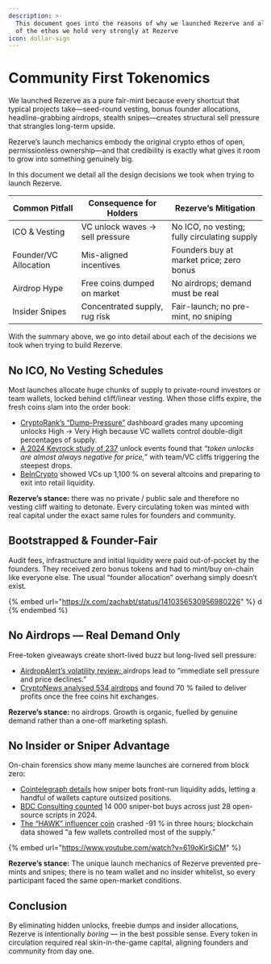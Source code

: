 ```yaml
---
description: >-
  This document goes into the reasons of why we launched Rezerve and also some
  of the ethos we hold very strongly at Rezerve
icon: dollar-sign
---
```


# Community First Tokenomics

We launched Rezerve as a pure fair-mint because every shortcut that typical projects take—seed-round vesting, bonus founder allocations, headline-grabbing airdrops, stealth snipes—creates structural sell pressure that strangles long-term upside.&#x20;

Rezerve’s launch mechanics embody the original crypto ethos of open, permissionless ownership—and that credibility is exactly what gives it room to grow into something genuinely big.

In this document we detail all the design decisions we took when trying to launch Rezerve.

| Common Pitfall        | Consequence for Holders         | Rezerve’s Mitigation                         |
| --------------------- | ------------------------------- | -------------------------------------------- |
| ICO & Vesting         | VC unlock waves → sell pressure | No ICO, no vesting; fully circulating supply |
| Founder/VC Allocation | Mis-aligned incentives          | Founders buy at market price; zero bonus     |
| Airdrop Hype          | Free coins dumped on market     | No airdrops; demand must be real             |
| Insider Snipes        | Concentrated supply, rug risk   | Fair-launch; no pre-mint, no sniping         |

With the summary above, we go into detail about each of the decisions we took when trying to build Rezerve.

## No ICO, No Vesting Schedules

Most launches allocate huge chunks of supply to private-round investors or team wallets, locked behind cliff/linear vesting. When those cliffs expire, the fresh coins slam into the order book:

* [CryptoRank’s “Dump-Pressure”](https://cryptorank.io/token-unlock/pressure?utm_source=chatgpt.com) dashboard grades many upcoming unlocks High → Very High because VC wallets control double-digit percentages of supply.&#x20;
* [A 2024 Keyrock study of 237](https://crypto.news/token-unlocks-almost-always-negative-for-price-keyrocks-study-reveals/?utm_source=chatgpt.com) unlock events found that _“token unlocks are almost always negative for price,”_ with team/VC cliffs triggering the steepest drops.&#x20;
* [BeInCrypto](https://beincrypto.com/vcs-may-dump-these-altcoins/?utm_source=chatgpt.com) showed VCs up 1,100 % on several altcoins and preparing to exit into retail liquidity.&#x20;

**Rezerve’s stance:** there was no private / public sale and therefore no vesting cliff waiting to detonate. Every circulating token was minted with real capital under the exact same rules for founders and community.

## Bootstrapped & Founder-Fair

Audit fees, infrastructure and initial liquidity were paid out-of-pocket by the founders. They received zero bonus tokens and had to mint/buy on-chain like everyone else. The usual “founder allocation” overhang simply doesn’t exist.

{% embed url="https://x.com/zachxbt/status/1410356530956980226" %}
d
{% endembed %}

## No Airdrops — Real Demand Only

Free-token giveaways create short-lived buzz but long-lived sell pressure:

* [AirdropAlert’s volatility review: ](https://airdropalert.com/blogs/how-airdrops-influence-token-price-volatility)airdrops lead to “immediate sell pressure and price declines.”&#x20;
* [CryptoNews analysed 534 airdrops](https://cryptonews.com/exclusives/70-of-airdropped-tokens-fail-to-deliver-profits-heres-why) and found 70 % failed to deliver profits once the free coins hit exchanges.&#x20;

**Rezerve’s stance:** no airdrops. Growth is organic, fuelled by genuine demand rather than a one-off marketing splash.

## No Insider or Sniper Advantage

On-chain forensics show many meme launches are cornered from block zero:

* [Cointelegraph details](https://cointelegraph.com/learn/articles/front-runs-sniper-bots-and-self-buys) how sniper bots front-run liquidity adds, letting a handful of wallets capture outsized positions.&#x20;
* [BDC Consulting counted](https://bdc.consulting/insights/MarketResearch/memecoins) 14 000 sniper-bot buys across just 28 open-source scripts in 2024.&#x20;
* [The “HAWK” influencer coin](https://nypost.com/2024/12/05/business/hawk-tuah-girl-haliey-welch-launches-cryptocurrency-which-crashes-shortly-after-launch) crashed -91 % in three hours; blockchain data showed “a few wallets controlled most of the supply.”&#x20;

{% embed url="https://www.youtube.com/watch?v=619oKirSiCM" %}

**Rezerve’s stance:** The unique launch mechanics of Rezerve prevented pre-mints and snipes; there is no team wallet and no insider whitelist, so every participant faced the same open-market conditions.

## Conclusion

By eliminating hidden unlocks, freebie dumps and insider allocations, Rezerve is intentionally _boring_ — in the best possible sense. Every token in circulation required real skin-in-the-game capital, aligning founders and community from day one.
